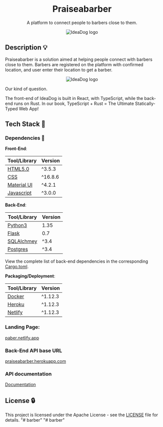 <h1 align="center">Praiseabarber</h1>
<p align="center">
  A platform to connect people to barbers close to them.
</p>

<p align="center">
  <img src="https://github.com/iChigozirim/Praise_A_Barber/blob/main/web_static/img/paberlogo.png?raw=true"
       alt="IdeaDog logo"
  />
</p>

## Description :bulb:

Praiseabarber is a solution aimed at helping people connect with barbers close to them.
Barbers are registered on the platform with confirmed location, and user enter their location to get a barber.

<p align="center">
  <img src="https://github.com/iChigozirim/Praise_A_Barber/blob/main/web_static/img/index.png?raw=true"
       alt="IdeaDog logo"
  />
</p>

Our kind of question.

The front-end of IdeaDog is built in React, with TypeScript, while the back-end runs on Rust. In our book, TypeScript + Rust = The Ultimate Statically-Typed Web App!

## Tech Stack :poodle:



### Dependencies :couple:

**Front-End**:

| Tool/Library                                                                       | Version |
| ---------------------------------------------------------------------------------- | ------- |
| [HTML5.0](https://www.typescriptlang.org/)                                      | ^3.5.3  |
| [CSS](https://reactjs.org/)                                                      | ^16.8.6 |
| [Material UI](https://material-ui.com/)                                            | ^4.2.1  |
| [Javascript](https://frontarm.com/navi/en/)                                              | ^3.0.0  |


**Back-End**:

| Tool/Library                           | Version |
| -------------------------------------- | ------- |
| [Python3](https://www.rust-lang.org/)     | 1.35    |
| [Flask](https://actix.rs/actix/actix/) | 0.7     |
| [SQLAlchmey](https://www.arangodb.com/)  | ^3.4    |
| [Postgres](https://www.arangodb.com/)  | ^3.4    |

View the complete list of back-end dependencies in the corresponding [Cargo.toml](https://github.com/Ostoyae/ideaDog_server/blob/master/app/Cargo.toml).

**Packaging/Deployment**:

| Tool/Library                      | Version  |
| --------------------------------- | -------- |
| [Docker](https://parceljs.org/)   | ^1.12.3  |
| [Heroku](https://parceljs.org/)   | ^1.12.3  |
| [Netlify](https://parceljs.org/)   | ^1.12.3  |

### Landing Page:

[paber.netlify.app](https://paber.netlify.app/)

### Back-End API base URL

[praiseabarber.herokuapp.com](https://praiseabarber.herokuapp.com/api/v1)

### API documentation
[Documentation](https://praiseabarber.herokuapp.com/api/v1/docs)

## License :lock:

This project is licensed under the Apache License - see the [LICENSE](./LICENSE) file for details.
"# barber" 
"# barber" 
